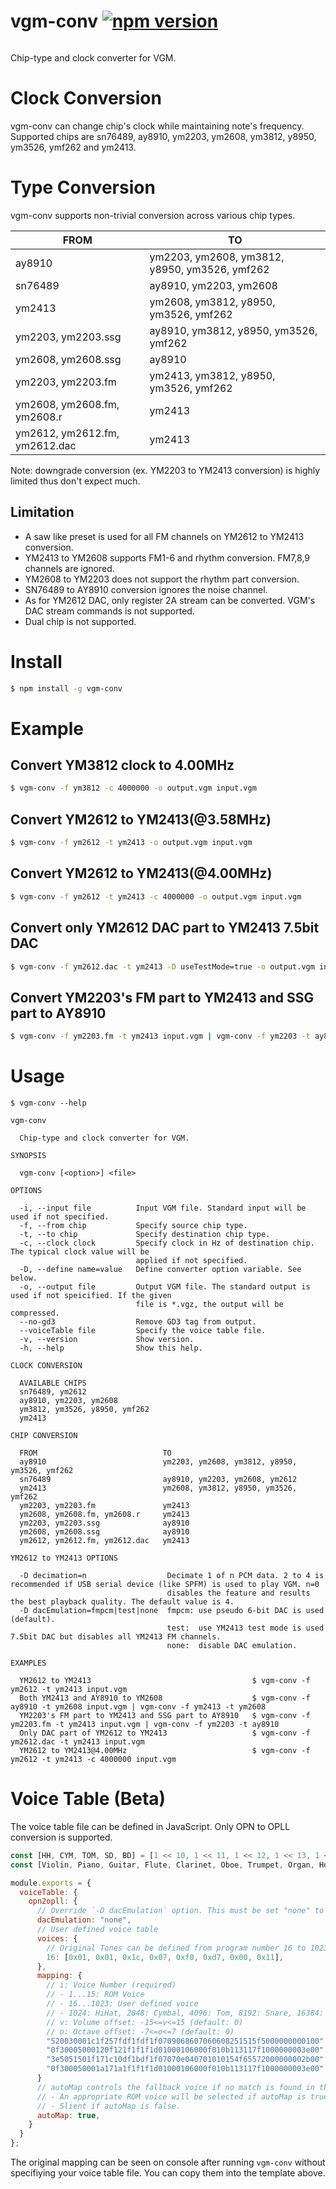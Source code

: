 # vgm-conv [![npm version](https://badge.fury.io/js/vgm-conv.svg)](https://badge.fury.io/js/vgm-conv)
<img src="https://nodei.co/npm/vgm-conv.png?downloads=true&stars=true" alt=""/>

Chip-type and clock converter for VGM.

# Clock Conversion
vgm-conv can change chip's clock while maintaining note's frequency. 
Supported chips are sn76489, ay8910, ym2203, ym2608, ym3812, y8950, ym3526, ymf262 and ym2413.

# Type Conversion
vgm-conv supports non-trivial conversion across various chip types.

|FROM|TO|
|-|-|
|ay8910|ym2203, ym2608, ym3812, y8950, ym3526, ymf262|
|sn76489|ay8910, ym2203, ym2608|
|ym2413|ym2608, ym3812, y8950, ym3526, ymf262|
|ym2203, ym2203.ssg|ay8910, ym3812, y8950, ym3526, ymf262|
|ym2608, ym2608.ssg|ay8910|
|ym2203, ym2203.fm|ym2413, ym3812, y8950, ym3526, ymf262|
|ym2608, ym2608.fm, ym2608.r|ym2413|
|ym2612, ym2612.fm, ym2612.dac|ym2413|

Note: downgrade conversion (ex. YM2203 to YM2413 conversion) is highly limited thus don't expect much.

## Limitation
- A saw like preset is used for all FM channels on YM2612 to YM2413 conversion.
- YM2413 to YM2608 supports FM1-6 and rhythm conversion. FM7,8,9 channels are ignored.
- YM2608 to YM2203 does not support the rhythm part conversion.
- SN76489 to AY8910 conversion ignores the noise channel.
- As for YM2612 DAC, only register 2A stream can be converted. VGM's DAC stream commands is not supported.
- Dual chip is not supported.

# Install
```sh
$ npm install -g vgm-conv
```

# Example
## Convert YM3812 clock to 4.00MHz
```sh
$ vgm-conv -f ym3812 -c 4000000 -o output.vgm input.vgm
```

## Convert YM2612 to YM2413(@3.58MHz)
```sh
$ vgm-conv -f ym2612 -t ym2413 -o output.vgm input.vgm
```

## Convert YM2612 to YM2413(@4.00MHz)
```sh
$ vgm-conv -f ym2612 -t ym2413 -c 4000000 -o output.vgm input.vgm
```

## Convert only YM2612 DAC part to YM2413 7.5bit DAC
```sh
$ vgm-conv -f ym2612.dac -t ym2413 -D useTestMode=true -o output.vgm input.vgm
```

## Convert YM2203's FM part to YM2413 and SSG part to AY8910
```sh
$ vgm-conv -f ym2203.fm -t ym2413 input.vgm | vgm-conv -f ym2203 -t ay8910 -o output.vgm
```

# Usage
```
$ vgm-conv --help

vgm-conv

  Chip-type and clock converter for VGM. 

SYNOPSIS

  vgm-conv [<option>] <file> 

OPTIONS

  -i, --input file          Input VGM file. Standard input will be used if not specified.                 
  -f, --from chip           Specify source chip type.                                                     
  -t, --to chip             Specify destination chip type.                                                
  -c, --clock clock         Specify clock in Hz of destination chip. The typical clock value will be      
                            applied if not specified.                                                     
  -D, --define name=value   Define converter option variable. See below.                                  
  -o, --output file         Output VGM file. The standard output is used if not speicified. If the given  
                            file is *.vgz, the output will be compressed.                                 
  --no-gd3                  Remove GD3 tag from output.
  --voiceTable file         Specify the voice table file.  
  -v, --version             Show version.                                                    
  -h, --help                Show this help.                                                               

CLOCK CONVERSION

  AVAILABLE CHIPS               
  sn76489, ym2612               
  ay8910, ym2203, ym2608        
  ym3812, ym3526, y8950, ymf262 
  ym2413                        

CHIP CONVERSION

  FROM                            TO                                            
  ay8910                          ym2203, ym2608, ym3812, y8950, ym3526, ymf262 
  sn76489                         ay8910, ym2203, ym2608, ym2612                
  ym2413                          ym2608, ym3812, y8950, ym3526, ymf262         
  ym2203, ym2203.fm               ym2413                                        
  ym2608, ym2608.fm, ym2608.r     ym2413                                        
  ym2203, ym2203.ssg              ay8910                                        
  ym2608, ym2608.ssg              ay8910                                        
  ym2612, ym2612.fm, ym2612.dac   ym2413                                   

YM2612 to YM2413 OPTIONS

  -D decimation=n                  Decimate 1 of n PCM data. 2 to 4 is recommended if USB serial device (like SPFM) is used to play VGM. n=0 
                                   disables the feature and results the best playback quality. The default value is 4.                       
  -D dacEmulation=fmpcm|test|none  fmpcm: use pseudo 6-bit DAC is used (default).
                                   test:  use YM2413 test mode is used 7.5bit DAC but disables all YM2413 FM channels.
                                   none:  disable DAC emulation.

EXAMPLES

  YM2612 to YM2413                                    $ vgm-conv -f ym2612 -t ym2413 input.vgm                                                 
  Both YM2413 and AY8910 to YM2608                    $ vgm-conv -f ay8910 -t ym2608 input.vgm | vgm-conv -f ym2413 -t ym2608    
  YM2203's FM part to YM2413 and SSG part to AY8910   $ vgm-conv -f ym2203.fm -t ym2413 input.vgm | vgm-conv -f ym2203 -t ay8910 
  Only DAC part of YM2612 to YM2413                   $ vgm-conv -f ym2612.dac -t ym2413 input.vgm                                             
  YM2612 to YM2413@4.00MHz                            $ vgm-conv -f ym2612 -t ym2413 -c 4000000 input.vgm     
```

# Voice Table (Beta)
The voice table file can be defined in JavaScript. Only OPN to OPLL conversion is supported.

```voice.js
const [HH, CYM, TOM, SD, BD] = [1 << 10, 1 << 11, 1 << 12, 1 << 13, 1 << 14];
const [Violin, Piano, Guitar, Flute, Clarinet, Oboe, Trumpet, Organ, Horn, Synthsizer, Harpsicode, Vibraphone, SynthBass, WoodBass, ElectricBass] = [1, 2, 3, 4, 5, 6, 7, 8, 9, 10, 11, 12, 13, 14, 15];

module.exports = {
  voiceTable: {
    opn2opll: {
      // Override `-D dacEmulation` option. This must be set "none" to enable rhythm channels.
      dacEmulation: "none",
      // User defined voice table
      voices: {
        // Original Tones can be defined from program number 16 to 1023.
        16: [0x01, 0x01, 0x1c, 0x07, 0xf0, 0xd7, 0x00, 0x11],
      },
      mapping: {
        // i: Voice Number (required)
        // - 1...15: ROM Voice
        // - 16...1023: User defined voice
        // - 1024: HiHat, 2048: Cymbal, 4096: Tom, 8192: Snare, 16384: Bassdrum
        // v: Volume offset: -15<=v<=15 (default: 0)
        // o: Octave offset: -7<=o<=7 (default: 0)
        "520030001c1f257fdf1fdf1f0709068607060608251515f5000000000100": { i: Harpsicode, v: 1, o: -1 },
        "0f30005000120f121f1f1f1d01000106000f010b113117f1000000003e00": { i: SD, v: -1, o: -1 },
        "3e5051501f171c10df1bdf1f07070e040701010154f65572000000002b00": { i: WoodBass },
        "0f300050001a171a1f1f1f1d01000106000f010b113117f1000000003e00": { i: 16, v: 1, o: -1 },
      }
      // autoMap controls the fallback voice if no match is found in the mapping table.
      // - An appropriate ROM voice will be selected if autoMap is true.
      // - Slient if autoMap is false.
      autoMap: true,
    }
  }
};
```

The original mapping can be seen on console after running `vgm-conv` without specifiying your voice table file. You can copy them into the template above.

